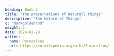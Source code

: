```yaml
---
heading: Book 3
title: "The preservations of Naturall things"
description: "The Nature of Things"
c: "darkgoldenrod"
weight: 6
date: 2024-02-28
writer:
  name: Paracelsus
  url: https://en.wikipedia.org/wiki/Paracelsus/
---
```

